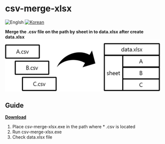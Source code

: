 ﻿# csv-merge-xlsx
![Englsh](https://img.shields.io/badge/Language-English-lightgrey.svg) 
[![Korean](https://img.shields.io/badge/Language-Korean-blue.svg)](README_KR.md)

**Merge the .csv file on the path by sheet in to data.xlsx after create data.xlsx**
![intro](./image/intro.png)

## Guide
**[Download](https://github.com/mousedoc/c-sharp-csv-merge-xlsx/raw/master/exe/csv-merge-xlsx.exe)**
1. Place csv-merge-xlsx.exe in the path where * .csv is located
2. Run csv-merge-xlsx.exe
3. Check data.xlsx file
